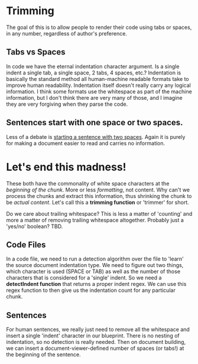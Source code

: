 # Trimming
The goal of this is to allow people to render their code using tabs or spaces, in any number, regardless of author's preference.
## Tabs vs Spaces
In code we have the eternal indentation character argument. Is a single indent a single tab, a single space, 2 tabs, 4 spaces, etc.? Indentation is basically the standard method all human-machine readable formats take to improve human readability. Indentation itself doesn't really carry any logical information. I think some formats use the whitespace as part of the machine information, but I don't think there are very many of those, and I imagine they are very forgiving when they parse the code. 

## Sentences start with one space or two spaces.
Less of a debate is [starting a sentence with two spaces](https://english.stackexchange.com/questions/519320/where-and-when-did-the-practice-of-using-two-spaces-in-the-beginning-of-each-sen). Again it is purely for making a document easier to read and carries no information.

# Let's end this madness!
These both have the commonality of white space characters at the *beginning of the chunk*. More or less *formatting*, not content. Why can't we process the chunks and extract this information, thus shrinking the chunk to be *actual content*. Let's call this a **trimming function** or 'trimmer' for short. 

Do we care about trailing whitespace? This is less a matter of 'counting' and more a matter of removing trailing whitespace altogether. Probably just a 'yes/no' boolean? TBD.

## Code Files
In a code file, we need to run a detection algorithm over the file to 'learn' the source document indentation type. We need to figure out two things, which character is used (SPACE or TAB) as well as the number of those characters that is considered for a 'single' indent. So we need a **detectIndent function** that returns a proper indent regex. We can use this regex function to then give us the indentation count for any particular chunk.

## Sentences
For human sentences, we really just need to remove all the whitespace and insert a single 'indent' character in our blueprint. There is no nesting of indentation, so no detection is really needed. Then on document building, we can insert a document-viewer-defined number of spaces (or tabs!) at the beginning of the sentence.